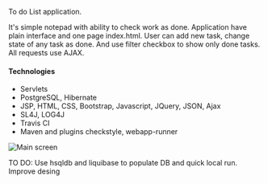 To do List application.

It's simple notepad with ability to check work as done.
Application have plain interface and one page index.html. 
User can add new task,  change state of any task as done.
And use filter checkbox to show only done tasks.
All requests use AJAX. 
 


#### Technologies
* Servlets
* PostgreSQL, Hibernate
* JSP, HTML, CSS, Bootstrap, Javascript, JQuery, JSON, Ajax
* SL4J, LOG4J
* Travis CI
* Maven and plugins checkstyle, webapp-runner


![Main screen]()

TO DO:
Use hsqldb and liquibase to populate DB and quick local run.
Improve desing 